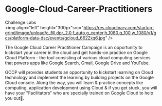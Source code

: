 # Google-Cloud-Career-Practitioners

Challenge Labs<br>
<img align="left" height="300px"src="https://res.cloudinary.com/startup-grind/image/upload/c_fill,dpr_2.0,f_auto,g_center,h_1080,q_100,w_1080/v1/gcs/platform-data-dsc/events/gcloud_662Zxq6.jpg" />

<p>
The Google Cloud Career Practitioner Campaign is an opportunity to kickstart your career in the cloud and get hands-on practice on Google Cloud Platform - the tool consisting of various cloud computing services that powers apps like Google Search, Gmail, Google Drive and YouTube.
</p>
<p>
GCCP will provides students an opportunity to kickstart learning on Cloud technology and implement the learning by building projects on the Google Cloud console. Along the way, you will learn & practice concepts like computing, application development using Cloud & if you get stuck, you will have your "Facilitators" who are specially trained on Google Cloud to help you out🚀.
</p>
